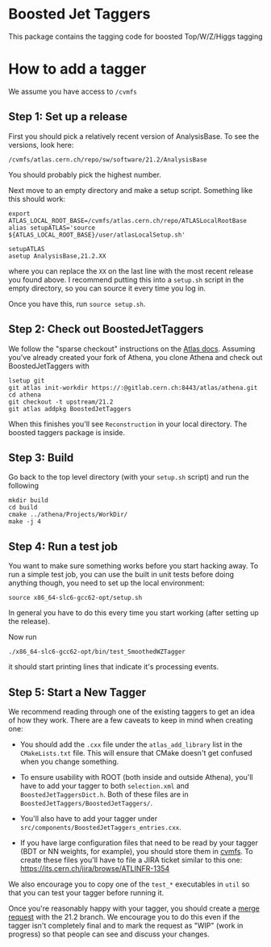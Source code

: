 Boosted Jet Taggers
===================

This package contains the tagging code for boosted Top/W/Z/Higgs tagging


How to add a tagger
===================

We assume you have access to `/cvmfs`

Step 1: Set up a release
------------------------

First you should pick a relatively recent version of AnalysisBase. To
see the versions, look here:

```
/cvmfs/atlas.cern.ch/repo/sw/software/21.2/AnalysisBase
```

You should probably pick the highest number.

Next move to an empty directory and make a setup script. Something
like this should work:

```
export ATLAS_LOCAL_ROOT_BASE=/cvmfs/atlas.cern.ch/repo/ATLASLocalRootBase
alias setupATLAS='source ${ATLAS_LOCAL_ROOT_BASE}/user/atlasLocalSetup.sh'

setupATLAS
asetup AnalysisBase,21.2.XX
```

where you can replace the `XX` on the last line with the most recent
release you found above. I recommend putting this into a `setup.sh`
script in the empty directory, so you can source it every time you log
in.

Once you have this, run `source setup.sh`.

Step 2: Check out BoostedJetTaggers
-----------------------------------

We follow the "sparse checkout" instructions on the
[Atlas docs][1]. Assuming you've already created your fork of Athena,
you clone Athena and check out BoostedJetTaggers with

```
lsetup git
git atlas init-workdir https://:@gitlab.cern.ch:8443/atlas/athena.git
cd athena
git checkout -t upstream/21.2
git atlas addpkg BoostedJetTaggers
```

When this finishes you'll see `Reconstruction` in your local
directory. The boosted taggers package is inside.

[1]: https://atlassoftwaredocs.web.cern.ch/gittutorial/

Step 3: Build
-------------

Go back to the top level directory (with your `setup.sh` script) and
run the following

```
mkdir build
cd build
cmake ../athena/Projects/WorkDir/
make -j 4
```

Step 4: Run a test job
----------------------

You want to make sure something works before you start hacking
away. To run a simple test job, you can use the built in unit tests
before doing anything though, you need to set up the local
environment:

```
source x86_64-slc6-gcc62-opt/setup.sh
```

In general you have to do this every time you start working (after
setting up the release).

Now run

```
./x86_64-slc6-gcc62-opt/bin/test_SmoothedWZTagger
```

it should start printing lines that indicate it's processing events.

Step 5: Start a New Tagger
--------------------------

We recommend reading through one of the existing taggers to get an
idea of how they work. There are a few caveats to keep in mind when
creating one:

 - You should add the `.cxx` file under the `atlas_add_library` list
   in the `CMakeLists.txt` file. This will ensure that CMake doesn't
   get confused when you change something.

 - To ensure usability with ROOT (both inside and outside Athena),
   you'll have to add your tagger to both `selection.xml` and
   `BoostedJetTaggersDict.h`. Both of these files are in
   `BoostedJetTaggers/BoostedJetTaggers/`.

 - You'll also have to add your tagger under
   `src/components/BoostedJetTaggers_entries.cxx`.

 - If you have large configuration files that need to be read by your
   tagger (BDT or NN weights, for example), you should store them in
   [cvmfs][2]. To create these files you'll have to file a JIRA ticket
   similar to this one: https://its.cern.ch/jira/browse/ATLINFR-1354

We also encourage you to copy one of the `test_*` executables in
`util` so that you can test your tagger before running it.

Once you're reasonably happy with your tagger, you should create a
[merge request][3] with the 21.2 branch. We encourage you to do this
even if the tagger isn't completely final and to mark the request as
"WIP" (work in progress) so that people can see and discuss your
changes.


[2]: http://atlas.web.cern.ch/Atlas/GROUPS/DATABASE/GroupData/BoostedJetTaggers/
[3]: https://atlassoftwaredocs.web.cern.ch/gittutorial/merge-request/
